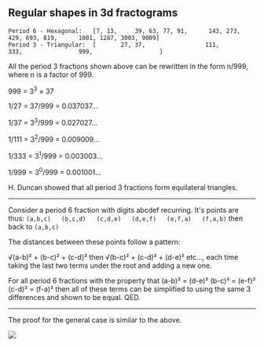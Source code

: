 ## Regular shapes in 3d fractograms
```
Period 6 - Hexagonal: 	[7, 13, 	39, 63, 77, 91,      143, 273,      429, 693, 819,      1001, 1287, 3003, 9009]
Period 3 - Triangular:	[       27, 37,                 111,           333,                999,                   ]
```

All the period 3 fractions shown above can be rewritten in the form n/999, where n is a factor of 999.

999 = 3<sup>3</sup> × 37

1/27  = 37/999 = 0.037037...

1/37  = 3<sup>3</sup>/999 = 0.027027...

1/111 = 3<sup>2</sup>/999 = 0.009009...

1/333 = 3<sup>1</sup>/999 = 0.003003...

1/999 = 3<sup>0</sup>/999 = 0.001001...

H. Duncan showed that all period 3 fractions form equilateral triangles.

---

Consider a period 6 fraction with digits abcdef recurring. It's points are thus:
`(a,b,c)   (b,c,d)   (c,d,e)   (d,e,f)   (e,f,a)   (f,a,b)` then back to `(a,b,c)`

The distances between these points follow a pattern:

√(a-b)² + (b-c)² + (c-d)² then √(b-c)² + (c-d)² + (d-e)² etc...,
 each time taking the last two terms under the root and adding a new one.

For all period 6 fractions with the property that
(a-b)² = (d-e)²
(b-c)² = (e-f)²
(c-d)² = (f-a)²
then all of these terms can be simplified to using the same 3 differences and shown to be equal. QED.

---

The proof for the general case is similar to the above.

![](https://i.imgur.com/vhVx7he.png)




